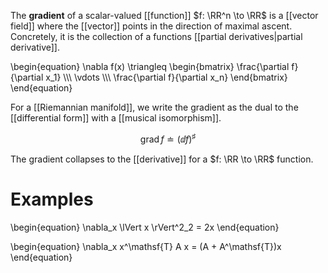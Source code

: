 The **gradient** of a scalar-valued [[function]] $f: \RR^n \to \RR$ is a [[vector field]] where the [[vector]] points in the direction of maximal ascent. Concretely, it is the collection of a functions [[partial derivatives|partial derivative]].

\begin{equation}
\nabla f(x) \triangleq \begin{bmatrix} \frac{\partial f}{\partial x_1} \\\\\ \vdots \\\\\ \frac{\partial f}{\partial x_n} \end{bmatrix}
\end{equation}

For a [[Riemannian manifold]], we write the gradient as the dual to the [[differential form]] with a [[musical isomorphism]].

$$
\operatorname{grad} f \doteq \left( \dd{f} \right)^\sharp
$$

The gradient collapses to the [[derivative]] for a $f: \RR \to \RR$ function.

# Examples

\begin{equation}
\nabla_x \lVert x \rVert^2_2 = 2x
\end{equation}

\begin{equation}
\nabla_x x^\mathsf{T} A x = (A + A^\mathsf{T})x
\end{equation}